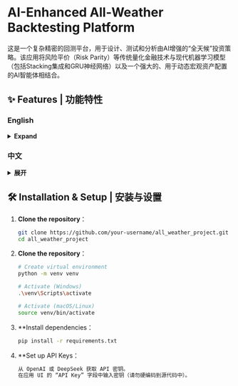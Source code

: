 # AI-Enhanced All-Weather Backtesting Platform  
这是一个复杂精密的回测平台，用于设计、测试和分析由AI增强的“全天候”投资策略。该应用将风险平价（Risk Parity）等传统量化金融技术与现代机器学习模型（包括Stacking集成和GRU神经网络）以及一个强大的、用于动态宏观资产配置的AI智能体相结合。  


## ✨ Features | 功能特性  

### English  
<details>  
<summary><strong>Expand</strong></summary>  
- **Dynamic Asset Pool**: Configure any combination of stock, bond, and commodity ETFs available through akshare.  
- **Flexible Machine Learning**:  
  - Choose from a rich library of technical factors (Momentum, Volatility, Oscillators, etc.).  
  - Build powerful Stacking Ensembles by selecting multiple base models (e.g., Logistic Regression, Random Forest, LightGBM) and a meta-model.  
  - Optionally, use a standalone GRU (Gated Recurrent Unit) deep learning model for time-series forecasting.  
  - Customize key hyperparameters for all models directly from the UI.  
- **AI Agent Integration**:  
  - Provide high-level, human-language macroeconomic descriptions for specific months (e.g., "US-China trade friction intensifies").  
  - The AI Agent (powered by OpenAI or DeepSeek) interprets these prompts to generate a top-down risk budget.  
  - This AI-driven risk budget is then combined with quantitative risk parity optimization and ML-based timing signals.  
- **Comprehensive Strategy Suite**:  
  - **AI-Driven Strategy**: The flagship strategy combining AI macro views, risk parity, and ML timing.  
  - **ML-Only Timing**: A pure tactical allocation based on the output of the selected ML model(s).  
  - **Budgeted & Naive Risk Parity**: Classic and simple risk-based allocation.  
  - **Equal Weight**: A standard benchmark.  
- **In-depth Analysis**:  
  - Plots a comparative equity curve for all tested strategies.  
  - Calculates and displays key performance metrics (Annual Return, Volatility, Sharpe Ratio, Max Drawdown, etc.).  
  - Features a "Holdings Query" tool to inspect the exact asset allocation of any strategy on any given day.  
</details>  


### 中文  
<details>  
<summary><strong>展开</strong></summary>  
- **动态资产池**：可配置akshare支持的任何股票、债券和商品ETF组合。  
- **灵活的机器学习**：  
  - 从丰富的技术因子库中选择（动量、波动率、震荡指标等）。  
  - 通过选择多个基模型（如逻辑回归、随机森林、LightGBM）和一个元模型，构建强大的Stacking集成模型。  
  - 可选择使用独立的**GRU（门控循环单元）**深度学习模型进行时间序列预测。  
  - 直接在UI中自定义所有模型的关键超参数。  
- **AI智能体集成**：  
  - 为特定月份提供高层次、自然语言的宏观经济描述（例如，“中美贸易摩擦加剧”）。  
  - AI智能体（由OpenAI或DeepSeek驱动）会解读这些提示，生成顶层的风险预算。  
  - 这个由AI驱动的风险预算，将与量化风险平价优化和基于机器学习的择时信号相结合。  
- **全面的策略组合**：  
  - **AI驱动策略**：结合了AI宏观观点、风险平价和机器学习择时的旗舰策略。  
  - **纯机器学习择时**：完全基于所选机器学习模型输出的战术配置。  
  - **预算风险平价 & 朴素风险平价**：经典和简化的基于风险的配置。  
  - **等权重策略**：标准的基准策略。  
- **深度分析**：  
  - 绘制所有测试策略的净值曲线对比图。  
  - 计算并显示关键性能指标（年化收益、波动率、夏普比率、最大回撤等）。  
  - 提供“持仓查询”工具，以查看任何策略在任何一天的确切资产配置。  
</details>  




## 🛠️ Installation & Setup | 安装与设置  
1. **Clone the repository**：  
   ```bash  
   git clone https://github.com/your-username/all_weather_project.git  
   cd all_weather_project

2. **Clone the repository**：
   ```bash
   # Create virtual environment  
   python -m venv venv  

   # Activate (Windows)  
   .\venv\Scripts\activate  

   # Activate (macOS/Linux)  
   source venv/bin/activate

3. **Install dependencies：
   ```bash
   pip install -r requirements.txt

4. **Set up API Keys：
   ```bash
   从 OpenAI 或 DeepSeek 获取 API 密钥。
   在应用 UI 的 “API Key” 字段中输入密钥（请勿硬编码到源代码中）。

